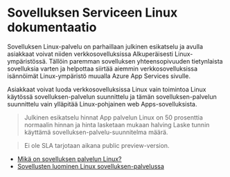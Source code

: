 <properties 
    pageTitle="Sovelluksen palvelun Linux | Microsoft Azure" 
    description="Mikä on Azure Serviceen App Linux? Johdanto Linux sovelluksen-palveluun." 
    keywords="sovelluksen Azure-palvelu, linux, oss"
    services="app-service" 
    documentationCenter="" 
    authors="naziml" 
    manager="wpickett" 
    editor=""/>

<tags 
    ms.service="app-service" 
    ms.workload="na" 
    ms.tgt_pltfrm="na" 
    ms.devlang="na" 
    ms.topic="article" 
    ms.date="10/10/2016" 
    ms.author="naziml"/>

# <a name="app-service-on-linux-documentation"></a>Sovelluksen Serviceen Linux dokumentaatio

Sovelluksen Linux-palvelu on parhaillaan julkinen esikatselu ja avulla asiakkaat voivat niiden verkkosovelluksissa Alkuperäisesti Linux-ympäristössä. Tällöin paremman sovelluksen yhteensopivuuden tietynlaista sovelluksia varten ja helpottaa siirtää aiemmin verkkosovelluksissa isännöimät Linux-ympäristö muualla Azure App Services sivulle.

Asiakkaat voivat luoda verkkosovelluksissa Linux vain toimintoa Linux käytössä sovelluksen-palvelun suunnittelu ja tämän sovelluksen-palvelun suunnittelu vain ylläpitää Linux-pohjainen web Apps-sovelluksista. 

> Julkinen esikatselu hinnat App palvelun Linux on 50 prosenttia normaalin hinnan ja hinta lasketaan mukaan halving Laske tunnin käyttämä sovelluksen-palvelu-suunnitelma määrä.

> Ei ole SLA tarjotaan aikana public preview-version. 

* [Mikä on sovelluksen palvelun Linux?](../app-service-web/app-service-linux-intro.md)
* [Sovellusten luominen Linux sovelluksen-palvelussa](../app-service-web/app-service-linux-how-to-create-a-web-app.md)

